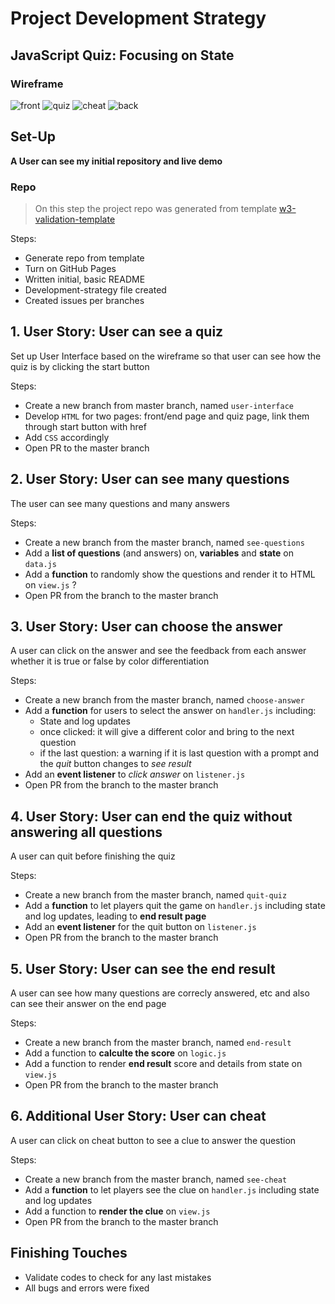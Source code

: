# Project Development Strategy

##  JavaScript Quiz: Focusing on State

### Wireframe

![front](images/wireframe_front.jpg)
![quiz](images/wireframe_quiz.jpg)
![cheat](images/wireframe_cheat.jpg)
![back](images/wireframe_back.jpg)

  
## Set-Up

__A User can see my initial repository and live demo__


### Repo 

> On this step the project repo was generated from template [w3-validation-template](https://github.com/HackYourFutureBelgium/state-project-js-quiz)

 Steps:

- Generate repo from template
- Turn on GitHub Pages
- Written initial, basic README
- Development-strategy file created
- Created issues per branches


## 1. User Story: User can see a quiz

Set up User Interface based on the wireframe so that user can see how the quiz is by clicking the start button

Steps:
- Create a new branch from master branch, named `user-interface`
- Develop `HTML` for two pages: front/end page and quiz page, link them through start button with href
- Add `CSS` accordingly 
- Open PR to the master branch
 

## 2. User Story: User can see many questions

The user can see many questions and many answers

Steps:
- Create a new branch from the master branch, named `see-questions`
- Add a **list of questions** (and answers) on, **variables** and **state** on `data.js`
- Add a **function** to randomly show the questions and render it to HTML on `view.js` ?
- Open PR from the branch to the master branch


## 3. User Story: User can choose the answer

A user can click on the answer and see the feedback from each answer whether it is true or false by color differentiation

Steps:
- Create a new branch from the master branch, named `choose-answer`
- Add a **function** for users to select the answer on `handler.js` including:
    - State and log updates
    - once clicked: it will give a different color and bring to the next question
    - if the last question: a warning if it is last question with a prompt and the _quit_ button changes to _see result_
- Add an **event listener** to _click answer_ on `listener.js`
- Open PR from the branch to the master branch


## 4. User Story: User can end the quiz without answering all questions

A user can quit before finishing the quiz

Steps:
- Create a new branch from the master branch, named `quit-quiz`
- Add a **function** to let players quit the game on `handler.js` including state and log updates, leading to **end result page**
- Add an **event listener** for the quit button on `listener.js`
- Open PR from the branch to the master branch


## 5. User Story: User can see the end result

A user can see how many questions are correcly answered, etc and also can see their answer on the end page

Steps:
- Create a new branch from the master branch, named `end-result`
- Add a function to **calculte the score** on `logic.js`
- Add a function to render **end result** score and details from state on `view.js`
- Open PR from the branch to the master branch


## 6. Additional User Story: User can cheat

A user can click on cheat button to see a clue to answer the question

Steps:
- Create a new branch from the master branch, named `see-cheat`
- Add a **function** to let players see the clue on `handler.js` including state and log updates
- Add a function to **render the clue** on `view.js`
- Open PR from the branch to the master branch
  

## Finishing Touches

- Validate codes to check for any last mistakes
- All bugs and errors were fixed
